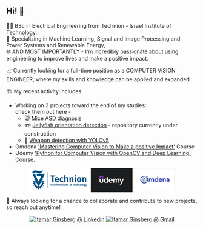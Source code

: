 ## Hi! 👋

👨‍🎓 BSc in Electrical Engineering from Technion - Israel Institute of Technology,  
🤖 Specializing in Machine Learning, Signal and Image Processing and Power Systems and Renewable Energy,  
🌐 AND MOST IMPORTANTLY - I'm incredibly passionate about using engineering to improve lives and make a positive impact.

📈 Currently looking for a full-time position as a COMPUTER VISION ENGINEER, where my skills and knowledge can be applied and expanded.  

🏗️ My recent activity includes: 
- Working on 3 projects toward the end of my studies:  
check them out here - 
  - 🐭 [Mice ASD diagnosis](https://github.com/etgins/Mice_ASD_Diagnosis) 
  - 🐟 [Jellyfish orientation detection](https://github.com/etgins/jellyfish_orientation) - repository currently under construction
  - 🔫 [Weapon detection with YOLOv5](https://github.com/etgins/weapon_detection_with_transfer_learning)
- Omdena ['Mastering Computer Vision to Make a positive Impact'](https://omdena.com/course/mastering-computer-vision-to-make-an-impact-real-world-case-study/) Course
- Udemy ['Python for Computer Vision with OpenCV and Deep Learning'](https://www.udemy.com/course/python-for-computer-vision-with-opencv-and-deep-learning/) Course.

<p align="center">
<a href="https://ece.technion.ac.il/" target="blank"><img align="center" src="Technion.jpg" alt="Technion" height="60"  /></a>
  <a href="https://www.udemy.com/" target="blank"><img align="center" src="udemy.jpg" alt="Udemy" height="64" /></a>
  <a href="https://omdena.com/" target="blank"><img align="center" src="omdena.png" alt="Omdena" height="60"  /></a>



🤝 Always looking for a chance to collaborate and contribute to new projects, so reach out anytime!
<p align="center">
<a href="https://www.linkedin.com/in/itamar-ginsberg/" target="blank"><img align="center" src="https://upload.wikimedia.org/wikipedia/commons/c/ca/LinkedIn_logo_initials.png" alt="Itamar Ginsberg @ Linkedin" height="36"  /></a>
  <a href="mailto:itamar.gins@gmail.com" target="blank"><img align="center" src="https://logos-world.net/wp-content/uploads/2020/11/Gmail-Logo.png" alt="Itamar Ginsberg @ Gmail" height="30" /></a>
  
  <!--
**etgins/etgins** is a ✨ _special_ ✨ repository because its `README.md` (this file) appears on your GitHub profile.

Here are some ideas to get you started:

- 🔭 I’m currently working on ...
- 🌱 I’m currently learning ...
- 👯 I’m looking to collaborate on ...
- 🤔 I’m looking for help with ...
- 💬 Ask me about ...
- 📫 How to reach me: ...
- 😄 Pronouns: ...
- ⚡ Fun fact: ...
-->
